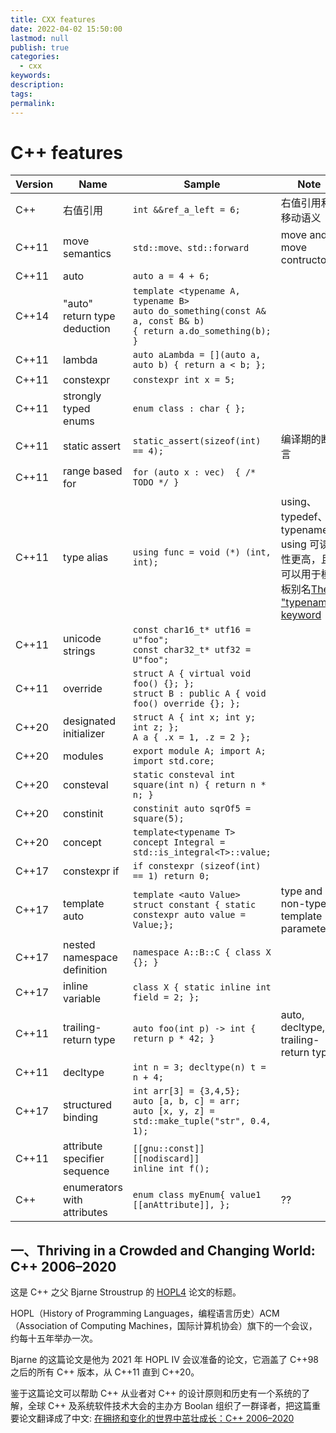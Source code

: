 ```yaml
---
title: CXX features
date: 2022-04-02 15:50:00
lastmod: null
publish: true
categories: 
  - cxx
keywords: 
description:
tags: 
permalink:
---
```


# C++ features
Version | Name | Sample | Note
--- | --- | --- | --- 
C++ | 右值引用 | ```int &&ref_a_left = 6; ``` | 右值引用和移动语义
C++11 | move semantics | ```std::move、std::forward``` | move and move contructor
C++11 | auto | ```auto a = 4 + 6;``` | 
C++14 | "auto" return type deduction | ```template <typename A, typename B>```<br>```auto do_something(const A& a, const B& b)```<br>```{ return a.do_something(b); }``` | 
C++11 | lambda | ```auto aLambda = [](auto a, auto b) { return a < b; };``` | 
C++11 | constexpr | ```constexpr int x = 5;``` | 
C++11 | strongly typed enums | ```enum class : char { };``` | 
C++11 | static assert | ```static_assert(sizeof(int) == 4);``` | 编译期的断言
C++11 | range based for | ```for (auto x : vec)  { /* TODO */ }``` |
C++11 | type alias | ```using func = void (*) (int, int);``` | using、typedef、typename<br>using 可读性更高，且可以用于模板别名[The "typename" keyword](https://stackoverflow.com/questions/610245/where-and-why-do-i-have-to-put-the-template-and-typename-keywords/17579889#17579889)
C++11 | unicode strings | ```const char16_t* utf16 = u"foo";```<br>```const char32_t* utf32 = U"foo";``` | 
C++11 | override | ```struct A { virtual void foo() {}; };```<br>```struct B : public A { void foo() override {}; };``` | 
C++20 | designated initializer | ```struct A { int x; int y; int z; };```<br>```A a { .x = 1, .z = 2 };``` | 
C++20 | modules | ```export module A; import A; import std.core;``` | 
C++20 | consteval | ```static consteval int square(int n) { return n * n; }``` | 
C++20 | constinit | ```constinit auto sqrOf5 = square(5);``` | 
C++20 | concept | ```template<typename T>```<br>```concept Integral = std::is_integral<T>::value;``` | 
C++17 | constexpr if | ```if constexpr (sizeof(int) == 1) return 0;``` | 
C++17 | template auto | ```template <auto Value>```<br>```struct constant { static constexpr auto value = Value;};``` | type and non-type template parameters
C++17 | nested namespace definition | ```namespace A::B::C { class X {}; }``` | 
C++17 | inline variable | ```class X { static inline int field = 2; };``` |
C++11 | trailing-return type | ```auto foo(int p) -> int { return p * 42; }``` | auto, decltype, trailing-return type
C++11 | decltype | ```int n = 3; decltype(n) t = n + 4;``` |
C++17 | structured binding  | ```int arr[3] = {3,4,5};```<br>```auto [a, b, c] = arr;```<br>```auto [x, y, z] = std::make_tuple("str", 0.4, 1);``` |
C++11 | attribute specifier sequence | ```[[gnu::const]] [[nodiscard]]```<br>```inline int f(); ``` | 
C++ | enumerators with attributes | ```enum class myEnum{ value1 [[anAttribute]], }; ``` | ??

## 一、Thriving in a Crowded and Changing World: C++ 2006–2020
这是 C++ 之父 Bjarne Stroustrup 的 [HOPL4](https://www.stroustrup.com/hopl20main-p5-p-bfc9cd4--final.pdf) 论文的标题。

HOPL（History of Programming Languages，编程语言历史）ACM（Association of Computing Machines，国际计算机协会）旗下的一个会议，约每十五年举办一次。

Bjarne 的这篇论文是他为 2021 年 HOPL IV 会议准备的论文，它涵盖了 C++98 之后的所有 C++ 版本，从 C++11 直到 C++20。

鉴于这篇论文可以帮助 C++ 从业者对 C++ 的设计原则和历史有一个系统的了解，全球 C++ 及系统软件技术大会的主办方 Boolan 组织了一群译者，把这篇重要论文翻译成了中文: [在拥挤和变化的世界中茁壮成长：C++ 2006–2020](https://github.com/Cpp-Club/Cxx_HOPL4_zh)